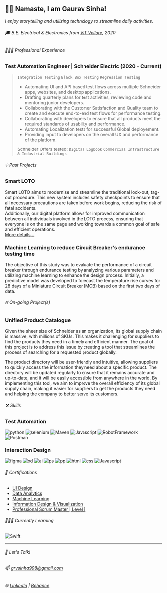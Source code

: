 ## 🙏🏽 Namaste, I am Gaurav Sinha!
_I enjoy storytelling and utilizing technology to streamline daily activities._

###### 🎓 B.E. Electrical & Electronics from [VIT Vellore](https://www.google.com/search?q=vit+vellore&oq=vit+ve&sourceid=chrome&ie=UTF-8#:~:text=Vellore%20Institute%20of%20Technology%20%7C%20A,https%3A//vit.ac.in), 2020


###### 👨🏽‍💼 Professional Experience
### Test Automation Engineer | Schneider Electric (2020 - Current)
> `Integration Testing` `Black Box Testing` `Regression Testing` <br>
> - Automating UI and API based test flows across multiple Schneider apps, websites, and desktop applications.
> - Drafting quarterly plans for test activities, reviewing code and mentoring junior developers.
> - Collaborating with the Customer Satisfaction and Quality team to create and execute end-to-end test flows for performance testing.
> - Collaborating with developers to ensure that all products meet the required standards of usability and performance.
> - Automating Localization tests for successful Global deployement.
> - Providing input to developers on the overall UX and performance of the platform.
> 
> Schneider Offers tested: `Digital Logbook` `Commercial Infrastructure & Industrial Buildings`


###### 💡 Past Projects
### Smart LOTO
Smart LOTO aims to modernise and streamline the traditional lock-out, tag-out procedure. This new system includes safety checkpoints to ensure that all necessary precautions are taken before work begins, reducing the risk of fatal accidents.<br>
Additionally, our digital platform allows for improved communication between all individuals involved in the LOTO process, ensuring that everyone is on the same page and working towards a common goal of safe and efficient operations.<br>
[More details...](https://www.figma.com/proto/NOXHUBVLdnXlPEJ68p64jI/Smart-LOTO?page-id=0%3A1&node-id=1%3A2&viewport=462%2C827%2C0.17&scaling=contain&starting-point-node-id=1%3A14)

### Machine Learning to reduce Circuit Breaker's endurance testing time
The objective of this study was to evaluate the performance of a circuit breaker through endurance testing by analyzing various parameters and utilizing machine learning to enhance the design process. Initially, a predictive model was developed to forecast the temperature rise curves for 28 days of a Miniature Circuit Breaker (MCB) based on the first two days of data.

###### ⛓️ On-going Project(s)
### Unified Product Catalogue
Given the sheer size of Schneider as an organization, its global supply chain is massive, with millions of SKUs. This makes it challenging for suppliers to find the products they need in a timely and efficient manner. The goal of this project is to address this issue by creating a tool that streamlines the process of searching for a requested product globally.

The product directory will be user-friendly and intuitive, allowing suppliers to quickly access the information they need about a specific product. The directory will be updated regularly to ensure that it remains accurate and up-to-date, and it will be easily accessible from anywhere in the world. By implementing this tool, we aim to improve the overall efficiency of its global supply chain, making it easier for suppliers to get the products they need and helping the company to better serve its customers.

###### ⚒️ Skills
### Test Automation
![python](https://img.shields.io/badge/Python-FFD43B?style=for-the-badge&logo=python&logoColor=blue)
![selenium](https://img.shields.io/badge/Selenium-43B02A?style=for-the-badge&logo=Selenium&logoColor=white)
![Maven](https://img.shields.io/badge/apache_maven-C71A36?style=for-the-badge&logo=apachemaven&logoColor=white)
![Javascript](https://img.shields.io/badge/JavaScript-323330?style=for-the-badge&logo=javascript&logoColor=F7DF1E)
![RobotFramework](https://img.shields.io/badge/Robot%20Framework-000000?style=for-the-badge&logo=robot-framework&logoColor=white)
![Postman](https://img.shields.io/badge/Postman-FF6C37?style=for-the-badge&logo=Postman&logoColor=white) <br>

### Interaction Design
![figma](https://img.shields.io/badge/Figma-F24E1E?style=for-the-badge&logo=figma&logoColor=white)
![xd](https://img.shields.io/badge/Adobe%20XD-470137?style=for-the-badge&logo=Adobe%20XD&logoColor=#FF61F6)
![ai](https://img.shields.io/badge/Adobe%20Illustrator-FF9A00?style=for-the-badge&logo=adobe%20illustrator&logoColor=white)
![ps](https://img.shields.io/badge/Adobe%20Photoshop-31A8FF?style=for-the-badge&logo=Adobe%20Photoshop&logoColor=black)
![pp](https://img.shields.io/badge/Adobe%20Premiere%20Pro-9999FF?style=for-the-badge&logo=Adobe%20Premiere%20Pro&logoColor=white)
![html](https://img.shields.io/badge/HTML5-E34F26?style=for-the-badge&logo=html5&logoColor=white)
![css](https://img.shields.io/badge/CSS3-1572B6?style=for-the-badge&logo=css3&logoColor=white)
![Javascript](https://img.shields.io/badge/JavaScript-323330?style=for-the-badge&logo=javascript&logoColor=F7DF1E)
<br>

###### 🏅 Certifications
- [UI Design](https://www.credential.net/0cdb00fa-432a-4ff6-b715-d0ec6493cb26#gs.kxo38g)
- [Data Analytics](https://drive.google.com/drive/folders/1rX2NZEDxWpjl7T5LceuTMDIrlN9kOsNt?usp=sharing)
- [Machine Learning](https://drive.google.com/drive/folders/1Ko6zvjFY4vOU_K-mPVqVEMeRNfhApSw_?usp=sharing)
- [Information Design & Visualization](https://www.credential.net/a47a923d-4d2c-46f9-8161-b3846e70ca3a#gs.k4v3j2)
- [Professional Scrum Master | Level 1](https://drive.google.com/open?id=1dEleNmI5dhh-23kGQ4_REoo-4hNFmHr7&authuser=grvsinha998%40gmail.com&usp=drive_fs)

###### 🧑🏽‍💻 Currently Learning
![Swift](https://img.shields.io/badge/Swift-FA7343?style=for-the-badge&logo=swift&logoColor=white)

******************************************************
###### :speech_balloon: Let's Talk!
###### 📫 grvsinha998@gmail.com
###### :globe_with_meridians: [LinkedIn](https://www.linkedin.com/in/gaurav-sinha-400149135/) | [Behance](https://www.behance.net/grvsinha)
